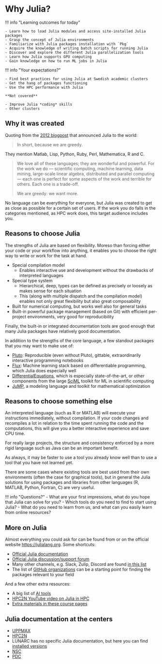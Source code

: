 # Why Julia?

!!! info "Learning outcomes for today"

    - Learn how to load Julia modules and access site-installed Julia packages
    - Grasp the concept of Julia environments
    - Familiarize with Julia packages installation with `Pkg`
    - Acquire the knowledge of writing batch scripts for running Julia
    - Discover and explore the different Julia parallelization tools
    - Learn how Julia supports GPU computing
    - Gain knowledge on how to run ML jobs in Julia


!!! info "Your expectations?"

    - Find best practices for using Julia at Swedish academic clusters
    - Get the hang of packages functioning
    - Use the HPC performance with Julia

    **Not covered**

    - Improve Julia *coding* skills
    - Other clusters
    
## Why it was created

Quoting from the [2012 blogpost](https://julialang.org/blog/2012/02/why-we-created-julia/)
that announced Julia to the world:

> In short, because we are greedy.

They mention Matlab, Lisp, Python, Ruby, Perl, Mathematica, R and C.

> We love all of these languages; they are wonderful and powerful. For the work
> we do — scientific computing, machine learning, data mining, large-scale
> linear algebra, distributed and parallel computing — each one is perfect for
> some aspects of the work and terrible for others. Each one is a trade-off.
>
> We are greedy: we want more.

No language can be everything for everyone, but Julia was created to get as
close as possible for a certain set of users. If the work you do falls in the
categories mentioned, as HPC work does, this target audience includes you.


## Reasons to choose Julia

The strengths of Julia are based on flexibility. Moreso than forcing either your
code or your workflow into anything, it enables you to choose the right way to
write or work for the task at hand.

- Special compilation model
    - Enables interactive use and development without the drawbacks of
      interpreted languages
- Special type system
    - Hierarchical, deep, types can be defined as precisely or loosely as makes
      sense for each situation
    - This (along with multiple dispatch and the compilation model) enables not
      only great flexibility but also great composability
- Built for numerical computing, but works well also for general tasks
- Built-in powerful package management (based on Git) with efficient
  per-project environments, very good for reproducibility

Finally, the built-in or integrated documentation tools are good enough that
many Julia packages have relatively good documentation.

In addition to the strengths of the core language, a few standout packages that
you may want to make use of:

- [Pluto](https://plutojl.org): Reproducible (even without Pluto), gittable,
  extraordinarily interactive programming notebooks
- [Flux](https://fluxml.ai): Machine learning stack based on differentiable
  programming, which Julia does especially well
- [DifferentialEquations](https://github.com/SciML/DifferentialEquations.jl),
  which is especially state-of-the-art, or other components from the large
  [SciML](https://docs.sciml.ai/Overview/stable/) toolkit for ML in scientific
  computing
- [JuMP](https://jump.dev), a modeling language and toolkit for mathematical
  optimization



## Reasons to choose something else

An interpreted language (such as R or MATLAB) will execute your instructions
immediately, without compilation. If your code changes and recompiles a lot in
relation to the time spent running the code and the computations, this will give
you a better interactive experience and save CPU time.

For really large projects, the structure and consistency enforced by a more
rigid language such as Java can be an important benefit.

As always, it may be faster to use a tool you already know well than to use a
tool that you have not learned yet.

There are some cases where existing tools are best used from their own
environments (often the case for graphical tools), but in general the Julia
solutions for using packages and libraries from other languages (R, MATLAB,
Python, Fortran, C) are very useful.


!!! info "Questions?"
    - What are your first impressions, what do you hope that Julia can solve for
      you?
    - Which tools do you need to find to start using Julia?
    - What do you need to learn from us, and what can you easily learn from
      online resources?


## More on Julia

Almost everything you could ask for can be found from or on the official website
<https://julialang.org>. Some shortcuts:

- [Official Julia documentation](https://docs.julialang.org/en/v1/)
- [Official Julia discussion/support forum](https://discourse.julialang.org)
- Many other channels, e.g. Slack, Zulip, Discord are found [in this
  list](https://julialang.org/community/otherchannels/)
- The list of [GitHub
  organizations](https://julialang.org/community/organizations/) can be a
  starting point for finding the packages relevant to your field

And a few other extra resources:

- A big list of [AI tools](https://github.com/svilupp/awesome-generative-ai-meets-julia-language)
- [HPC2N YouTube video on Julia in HPC](https://www.youtube.com/watch?v=bXHe7Kj3Xxg)
- [Extra materials in these course pages](extra.md)


## Julia documentation at the centers

- [UPPMAX](http://docs.uppmax.uu.se/software/julia/)
- [HPC2N](https://www.hpc2n.umu.se/resources/software/julia)
- LUNARC has no specific Julia documentation, but here you can find [installed versions](https://lunarc-documentation.readthedocs.io/en/latest/software/installed_software/)
- [NSC](https://www.nsc.liu.se/software/installed/tetralith/julia/)
- [PDC](https://support.pdc.kth.se/doc/applications/julia/)

